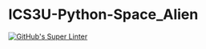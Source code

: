 # ICS3U-Python-Space_Alien

[![GitHub's Super Linter](https://github.com/crestel-ong/ICS3U-Circuit_Python-Python-Space_Alien/workflows/GitHub's%20Super%20Linter/badge.svg)](https://github.com/crestel-ong/ICS3U-Circuit_Python-Python-Space_Alien/actions)
